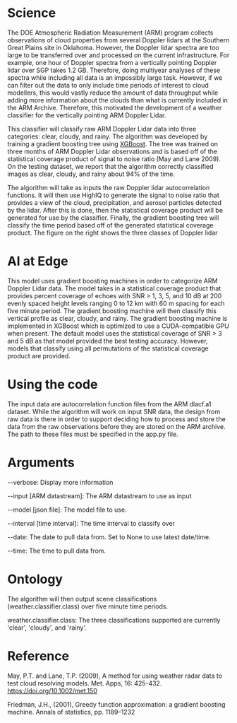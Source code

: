 # Science

The DOE Atmospheric Radiation Measurement (ARM) program collects observations of cloud properties
from several Doppler lidars at the Southern Great Plains site in Oklahoma. However, the Doppler lidar spectra
are too large to be transferred over and processed on the current infrastructure. For example, one hour
of Doppler spectra from a vertically pointing Doppler lidar over SGP takes 1.2 GB. Therefore, doing multiyear
analyses of these spectra while including all data is an impossibly large task. However, if we can
filter out the data to only include time periods of interest to cloud modellers, this would vastly
reduce the amount of data throughput while adding more information about the clouds than what is currently
included in the ARM Archive. Therefore, this motivated the development of a weather classifier for the vertically
pointing ARM Doppler Lidar.

This classifier will classify raw ARM Doppler Lidar data into three categories: clear, cloudy, and rainy. The algorithm 
was developed by training a gradient boosting tree using [XGBoost](https://xgboost.readthedocs.io). The tree was trained
on three months of ARM Doppler Lidar observations and is based off of the statistical coverage product of signal to
noise ratio (May and Lane 2009). On the testing dataset, we report that the algorithm correctly classified images
as clear, cloudy, and rainy about 94% of the time.

The algorithm will take as inputs the raw Doppler lidar autocorrelation functions. It will then use HighIQ to generate
the signal to noise ratio that provides a view of the cloud, precipitation, and aerosol particles detected by the lidar.
After this is done, then the statistical coverage product will be generated for use by the classifier. Finally, the
gradient boosting tree will classify the time period based off of the generated statistical coverage product. The figure
on the right shows the three classes of Doppler lidar 


# AI at Edge

This model uses gradient boosting machines in order to categorize ARM Doppler Lidar data.
The model takes in a statistical coverage product that provides percent coverage of echoes with SNR > 1, 3, 5, and 10 dB
at 200 evenly spaced height levels ranging 0 to 12 km with 60 m spacing for each five minute period. The gradient boosting machine will then classify this
vertical profile as clear, cloudy, and rainy. The gradient boosting machine is implemented in XGBoost which is
optimized to use a CUDA-compatible GPU when present. The default model uses the statistical coverage of SNR > 3 and 5 dB
as that model provided the best testing accuracy. However, models that classify using all permutations of the 
statistical coverage product are provided.

# Using the code

The input data are autocorrelation function files from the ARM dlacf.a1 dataset. While the algorithm will work on input
SNR data, the design from raw data is there in order to support deciding how to process and store the data from the raw
observations before they are stored on the ARM archive.
The path to these files must be specified in the app.py file.

# Arguments
--verbose: Display more information

--input [ARM datastream]: The ARM datastream to use as input

--model [json file]: The model file to use.

--interval [time interval]: The time interval to classify over

--date: The date to pull data from. Set to None to use latest date/time.

--time: The time to pull data from.

# Ontology

The algorithm will then output scene classifications (weather.classifier.class) 
over five minute time periods. 

weather.classifier.class: The three classifications supported are
currently 'clear', 'cloudy', and 'rainy'.


# Reference

May, P.T. and Lane, T.P. (2009), A method for using weather radar data to test cloud resolving models.
Met. Apps, 16: 425-432. https://doi.org/10.1002/met.150

Friedman, J.H., (2001), Greedy function approximation: a gradient boosting machine. Annals of statistics, pp. 1189–1232

